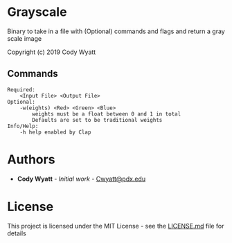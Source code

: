 # Grayscale
Binary to take in a file with (Optional) commands and flags and return a gray scale image

Copyright (c)  2019 Cody Wyatt

## Commands

```
Required:
	<Input File> <Output File>
Optional:
	-w(eights) <Red> <Green> <Blue>
		weights must be a float between 0 and 1 in total
		Defaults are set to be traditional weights
Info/Help:
	-h help enabled by Clap
```

# Authors

* **Cody Wyatt** - *Initial work* - <Cwyatt@pdx.edu>

# License

This project is licensed under the MIT License - see the [LICENSE.md](LICENSE.md) file for details
